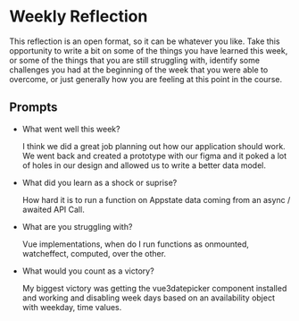 # Weekly Reflection
This reflection is an open format, so it can be whatever you like. Take this opportunity to write a bit on some of the things you have learned this week, or some of the things that you are still struggling with, identify some challenges you had at the beginning of the week that you were able to overcome, or just generally how you are feeling at this point in the course.

## Prompts
- What went well this week?

  I think we did a great job planning out how our application should work. We went back and created a prototype with our figma and it poked a lot of holes in our design and allowed us to write a better data model.


- What did you learn as a shock or suprise?

  How hard it is to run a function on Appstate data coming from an async / awaited API Call.

- What are you struggling with?

  Vue implementations, when do I run functions as onmounted, watcheffect, computed, over the other.  


- What would you count as a victory?

  My biggest victory was getting the vue3datepicker component installed and working and disabling week days based on an availability object with weekday, time values.